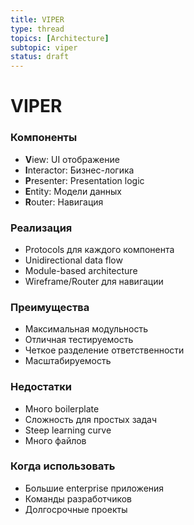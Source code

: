 ```yaml
---
title: VIPER
type: thread
topics: [Architecture]
subtopic: viper
status: draft
---
```


# VIPER


### Компоненты
- **V**iew: UI отображение
- **I**nteractor: Бизнес-логика
- **P**resenter: Presentation logic
- **E**ntity: Модели данных
- **R**outer: Навигация

### Реализация
- Protocols для каждого компонента
- Unidirectional data flow
- Module-based architecture
- Wireframe/Router для навигации

### Преимущества
- Максимальная модульность
- Отличная тестируемость
- Четкое разделение ответственности
- Масштабируемость

### Недостатки
- Много boilerplate
- Сложность для простых задач
- Steep learning curve
- Много файлов

### Когда использовать
- Большие enterprise приложения
- Команды разработчиков
- Долгосрочные проекты

